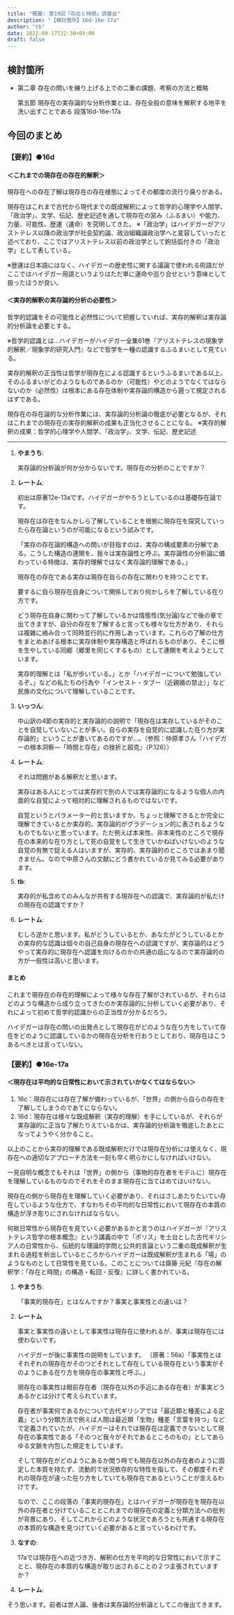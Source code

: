 ```yaml
---
title: "概要: 第19回「存在と時間」読書会"
description: "【検討箇所】16d-16e-17a"
author: "tb"
date: 2022-09-17T22:30+09:00
draft: false
---
```


検討箇所
----

- 第二章 存在の問いを練り上げる上での二重の課題、考察の方法と概略

    第五節 現存在の実存論的な分析作業とは、存在全般の意味を解釈する地平を洗い出すことである
    段落16d-16e-17a

今回のまとめ
----

### 【要約】●16d

#### ＜これまでの現存在の存在的解釈＞
現存在への存在了解は現存在の存在様態によってその都度の流行り廃りがある。

現存在はこれまで古代から現代までの既成解釈によって哲学的心理学や人間学、「政治学」、文学、伝記、歴史記述を通して現存在の営み（ふるまい）や能力、力量、可能性、歴運（運命）を究明してきた。
※「政治学」はハイデガーがアリストテレス以降の政治学が社会契約論、政治組織論政治学へと変容していったと述べており、ここではアリストテレス以前の政治学として鉤括弧付きの「政治学」として表している。

※歴運は日本語にはなく、ハイデガーの歴史性に関する議論で使われる術語だがここではハイデガー用語というよりはただ単に運命や巡り合せという意味として扱ったほうが良い。

#### ＜実存的解釈の実存論的分析の必要性＞
哲学的認識をその可能性と必然性について把握していれば、実存的解釈は実存論的分析論を必要とする。

※哲学的認識とは…ハイデガーがハイデガー全集61巻『アリストテレスの現象学的解釈／現象学的研究入門』などで哲学を一種の認識するふるまいとして見ている。

実存的解釈の正当性は哲学が現存在による認識するというふるまいである以上、そのふるまいがどのようなものであるのか（可能性）やどのようでなくてはならないのか（必然性）は根本にある存在体制や実存論的構造から遡って規定されるはずである。

現存在の存在論的な分析作業には、実存論的分析論の徹底が必要となるが、それはこれまでの現存在の実存的解釈の成果も正当化させることになる。
※実存的解釈の成果：哲学的心理学や人間学、「政治学」、文学、伝記、歴史記述

---

1. **やまうち**:

    実存論的分析論が何か分からないです。現存在の分析のことですか？
2. **レートム**:

    初出は原著12e-13aです。ハイデガーがやろうとしているのは基礎存在論です。
    
    現存在は存在をなんかしら了解していることを根拠に現存在を探究していったら存在論というのが可能になるという試みです。
 
    「実存の存在論的構造への問いが目指すのは、実存の構成要素の分解である。こうした構造の連関を、我々は実存論性と呼ぶ。実存論性の分析論に備わっている特徴は、実存的理解ではなく実存論的理解である。」

    現存在の存在である実存は現存在自らの存在に関わりを持つことです。

    要するに自ら現存在自身について関係しており何かしらを了解している在り方です。
    
    どう現存在自身に関わって了解しているかは情態性(気分論)などで後の章で出てきますが、自分の存在を了解すると言っても様々な仕方があり、それらは複雑に絡み合って同時並行的に作用しあっています。これらの了解の仕方をまとめあげる根本に実存体制や実存構造と呼ばれるものがあり、そこに根を生やしている同郷（郷里を同じくするもの）として連関を考えようとしています。

    実存的理解とは「私が歩いている。」とか「ハイデガーについて勉強しているぞ。」などの私たちの行為や「インセスト・タブー（近親婚の禁止）」など民族の文化について理解していることです。 
3. **いっつん**:

    中山訳の4節の実存的と実存論的の説明で「現存在は実存しているがそのことを自覚していないことが多い。自らの実存を自覚的に認識した在り方が実存論的」ということが書いてあるのですが…。（参照：仲原孝さん『ハイデガーの根本洞察―「時間と存在」の挫折と超克』（P.126））
4. **レートム**:

    それは問題がある解釈だと思います。

    実存はある人にとっては実存的で別の人では実存論的になるような個人の内面的な自覚によって相対的に理解されるものではないです。

    自覚というとパラメーター的と言いますか、ちょっと理解できるとか完全に理解できているとか実存的、実存論的がグラデーション的に表されるようなものでもないと思っています。ただ例えば本来性、非本来性のところで現存在の本来的な在り方として死の自覚をして生きていかねばいけないのような自覚の有無で捉える人はいますが、実存的、実存論的のところではあまり聞きません。なので中原さんの文献にどう書かれているか見てみる必要があります。
5. **tb**:

    実存的が私含めてのみんなが共有する現存在への認識で、実存論的が私だけの現存在の認識ですか？
6. **レートム**:

    むしろ逆かと思います。私がどうしているとか、あなたがどうしているとかの実存的な認識は個々の自己自身の現存在への認識ですが、実存論的はどうやって実存的に現存在へ認識を向けるのかの共通の話になるので実存論的の方が一般性は高いと思います。

#### まとめ

これまで現存在の存在的理解によって様々な存在了解がされているが、それらはどのような構造から成り立ってきたのか実存論的に分析していく必要があり、それによって初めて哲学的認識からの正当性が分かるだろう。

ハイデガーは存在の問いの出発点として現存在がどのような在り方をしていて存在をどのように認識しているかの現存在分析を行おうとしており、現存在はこうあるべきとは言っていない。 

### 【要約】●16e-17a

#### ＜現存在は平均的な日常性において示されていかなくてはならない＞

1. 16c：現存在には存在了解が備わっているが、「世界」の側から自らの存在を了解してしまうのであてにならない。
2. 16d：現存在は様々な既成解釈（実存的理解）を手にしているが、それらが実存論的に正当な了解たりえているかは、実存論的分析論を徹底したあとになってようやく分かること。

以上のことから実存的理解である既成解釈だけでは現存在分析には使えなく、現存在への適切なアプローチ方法を一刻も早く明らかにしなければいけない。

一見自明な概念でもそれは「世界」の側から（事物的存在者をモデルに）現存在を理解しているものなのでそれをそのまま現存在に当てはめてはいけない。

現存在の側から現存在を理解していく必要があり、それはさしあたりたいてい存在しているような仕方で、すなわちその平均的な日常性において現存在の本質の構造が浮き彫りにされなければならない。

何故日常性から現存在を見ていく必要があるかと言うのはハイデガーが『アリストテレス哲学の根本概念』という講義の中で「ポリス」を土台とした古代ギリシア人の日常性から、伝統的な理論的学問と公共的言論という二重の既成解釈が生まれる過程を析出しているところからハイデガーは既成解釈が生まれる「場」のようなものとして日常性を見ている。このことについては齋藤 元紀『存在の解釈学：「存在と時間」の構造・転回・反復』に詳しく書かれている。

1. **やまうち**:

    「事実的現存在」とはなんですか？事実と事実性との違いは？
2. **レートム**

    事実と事実性の違いとして事実性は現存在に使われるが、事実は現存在には使わないです。

    ハイデガーが後に事実性の説明をしています。
    〔原著：56a〕「事実性とはそれぞれの現存在がそのつどそれとして存在している現存在という事実がそのようにある在り方を現存在の事実性と呼ぶ。」

    現存在の事実性は眼前存在者（現存在以外の手近にある存在者）が事実どうあるかとは分けて考えられています。

    存在者が事実何であるかについて古代ギリシアでは「最近類と種差による定義」という分類方法で例えば人間は最近類「生物」種差「言葉を持つ」などで定義されていたが、ハイデガーはそれでは現存在は定義できないとして現存在の事実性である「そのつど我々がそれであるところのもの」としてあらゆる文脈を内包した規定をしています。

    そして現存在がどのようにあるか問う時でも現存在以外の存在者のように固定した本質を持たず、流動的で状況依存的な特性を指して、その都度それぞれの現存在が違った在り方をしていても現存在であるということが言えるわけです。

    なので、ここの段落の「事実的現存在」とはハイデガーが現存在を現存在以外の存在者と分けていることとこれまでの現存在の定義と分類方法への批判が背景にあり、そしてこれからどのような状況であろうとも共通する現存在の本質的な構造を見つけていく必要があると言っているわけです。

3. **なすの**:

    17aでは現存在への近づき方、解釈の仕方を平均的な日常性において示すことと、現存在の本質的な構造が取り出されることの２つ主張されていますか？
4. **レートム**:

そう思います。前者は世人論、後者は実存論的分析論としてこの後出てきます。